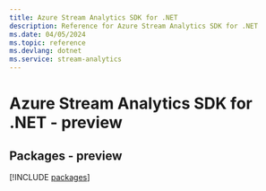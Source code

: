 ```yaml
---
title: Azure Stream Analytics SDK for .NET
description: Reference for Azure Stream Analytics SDK for .NET
ms.date: 04/05/2024
ms.topic: reference
ms.devlang: dotnet
ms.service: stream-analytics
---
```

# Azure Stream Analytics SDK for .NET - preview
## Packages - preview
[!INCLUDE [packages](stream-analytics-index.md)]